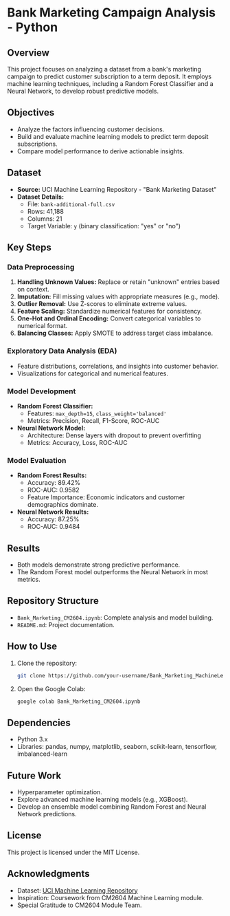 # Bank Marketing Campaign Analysis - Python

## Overview
This project focuses on analyzing a dataset from a bank's marketing campaign to predict customer subscription to a term deposit. It employs machine learning techniques, including a Random Forest Classifier and a Neural Network, to develop robust predictive models.

## Objectives
- Analyze the factors influencing customer decisions.
- Build and evaluate machine learning models to predict term deposit subscriptions.
- Compare model performance to derive actionable insights.

## Dataset
- **Source:** UCI Machine Learning Repository - "Bank Marketing Dataset"
- **Dataset Details:**
  - File: `bank-additional-full.csv`
  - Rows: 41,188
  - Columns: 21
  - Target Variable: `y` (binary classification: "yes" or "no")

## Key Steps

### Data Preprocessing
1. **Handling Unknown Values:** Replace or retain "unknown" entries based on context.
2. **Imputation:** Fill missing values with appropriate measures (e.g., mode).
3. **Outlier Removal:** Use Z-scores to eliminate extreme values.
4. **Feature Scaling:** Standardize numerical features for consistency.
5. **One-Hot and Ordinal Encoding:** Convert categorical variables to numerical format.
6. **Balancing Classes:** Apply SMOTE to address target class imbalance.

### Exploratory Data Analysis (EDA)
- Feature distributions, correlations, and insights into customer behavior.
- Visualizations for categorical and numerical features.

### Model Development
- **Random Forest Classifier:**
  - Features: `max_depth=15`, `class_weight='balanced'`
  - Metrics: Precision, Recall, F1-Score, ROC-AUC
- **Neural Network Model:**
  - Architecture: Dense layers with dropout to prevent overfitting
  - Metrics: Accuracy, Loss, ROC-AUC

### Model Evaluation
- **Random Forest Results:**
  - Accuracy: 89.42%
  - ROC-AUC: 0.9582
  - Feature Importance: Economic indicators and customer demographics dominate.
- **Neural Network Results:**
  - Accuracy: 87.25%
  - ROC-AUC: 0.9484

## Results
- Both models demonstrate strong predictive performance.
- The Random Forest model outperforms the Neural Network in most metrics.

## Repository Structure
- `Bank_Marketing_CM2604.ipynb`: Complete analysis and model building.
- `README.md`: Project documentation.

## How to Use
1. Clone the repository:
   ```bash
   git clone https://github.com/your-username/Bank_Marketing_MachineLearning_CW.git
   ```
3. Open the Google Colab:
   ```bash
   google colab Bank_Marketing_CM2604.ipynb
   ```

## Dependencies
- Python 3.x
- Libraries: pandas, numpy, matplotlib, seaborn, scikit-learn, tensorflow, imbalanced-learn

## Future Work
- Hyperparameter optimization.
- Explore advanced machine learning models (e.g., XGBoost).
- Develop an ensemble model combining Random Forest and Neural Network predictions.

## License
This project is licensed under the MIT License.

## Acknowledgments
- Dataset: [UCI Machine Learning Repository](https://archive.ics.uci.edu/dataset/222/bank%2Bmarketing)
- Inspiration: Coursework from CM2604 Machine Learning module.
- Special Gratitude to CM2604 Module Team.
